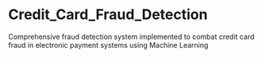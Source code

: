 # Credit_Card_Fraud_Detection
Comprehensive fraud detection system implemented to combat credit card fraud in electronic payment systems using Machine Learning
